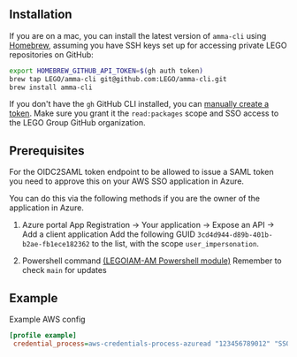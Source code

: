## Installation

If you are on a mac, you can install the latest version of `amma-cli` using [Homebrew](https://brew.sh/), assuming you have SSH keys set up for accessing private LEGO repositories on GitHub:

```bash
export HOMEBREW_GITHUB_API_TOKEN=$(gh auth token)
brew tap LEGO/amma-cli git@github.com:LEGO/amma-cli.git
brew install amma-cli
```

If you don't have the `gh` GitHub CLI installed, you can [manually create a token](https://github.com/settings/tokens). Make sure you grant it the `read:packages` scope and SSO access to the LEGO Group GitHub organization.

## Prerequisites

For the OIDC2SAML token endpoint to be allowed to issue a SAML token you need to approve this on your AWS SSO application in Azure.

You can do this via the following methods if you are the owner of the application in Azure.

1. Azure portal
   App Registration → Your application → Expose an API → Add a client application
   Add the following GUID `3cd4d944-d89b-401b-b2ae-fb1ece182362` to the list, with the scope `user_impersonation`.

2. Powershell command [(LEGOIAM-AM Powershell module)](https://github.com/LEGO/IAM-CommonTools-OIDC2SAML-TokenExchange/tree/85e6ec42e8ff1d2d07d229a9878a830f52729ee2/Examples)
   Remember to check `main` for updates

## Example

Example AWS config

```ini
[profile example]
 credential_process=aws-credentials-process-azuread "123456789012" "SSO-Example"
```
